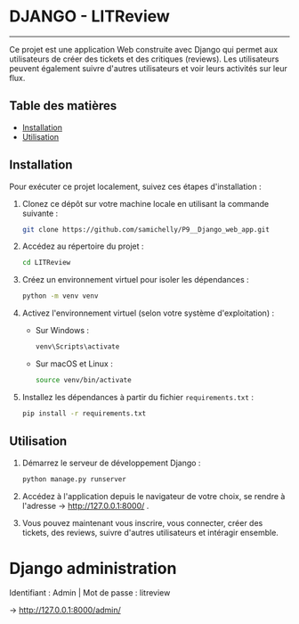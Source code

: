 # DJANGO - LITReview

---

Ce projet est une application Web construite avec Django qui permet aux utilisateurs de créer des tickets et des critiques (reviews). Les utilisateurs peuvent également suivre d'autres utilisateurs et voir leurs activités sur leur flux.

## Table des matières

- [Installation](#installation)
- [Utilisation](#utilisation)

## Installation

Pour exécuter ce projet localement, suivez ces étapes d'installation :

1. Clonez ce dépôt sur votre machine locale en utilisant la commande suivante :

   ```bash
   git clone https://github.com/samichelly/P9__Django_web_app.git
   ```

2. Accédez au répertoire du projet :

   ```bash
   cd LITReview
   ```

3. Créez un environnement virtuel pour isoler les dépendances :

   ```bash
   python -m venv venv
   ```

4. Activez l'environnement virtuel (selon votre système d'exploitation) :

   - Sur Windows :

     ```bash
     venv\Scripts\activate
     ```

   - Sur macOS et Linux :

     ```bash
     source venv/bin/activate
     ```

5. Installez les dépendances à partir du fichier `requirements.txt` :

   ```bash
   pip install -r requirements.txt
   ```

## Utilisation

1. Démarrez le serveur de développement Django :

   ```bash
   python manage.py runserver
   ```

2. Accédez à l'application depuis le navigateur de votre choix, se rendre à l'adresse → http://127.0.0.1:8000/ .

3. Vous pouvez maintenant vous inscrire, vous connecter, créer des tickets, des reviews, suivre d'autres utilisateurs et intéragir ensemble.

# Django administration
Identifiant : Admin | Mot de passe : litreview

→ http://127.0.0.1:8000/admin/
